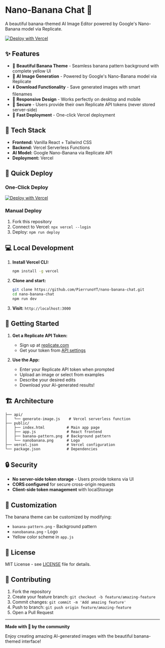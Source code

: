 # Nano-Banana Chat 🍌

A beautiful banana-themed AI Image Editor powered by Google's Nano-Banana model via Replicate.

[![Deploy with Vercel](https://vercel.com/button)](https://vercel.com/new/clone?repository-url=https://github.com/PierrunoYT/nano-banana-chat)

## ✨ Features

- 🍌 **Beautiful Banana Theme** - Seamless banana pattern background with complete yellow UI
- 🎨 **AI Image Generation** - Powered by Google's Nano-Banana model via Replicate
- ⬇️ **Download Functionality** - Save generated images with smart filenames
- 📱 **Responsive Design** - Works perfectly on desktop and mobile
- 🔐 **Secure** - Users provide their own Replicate API tokens (never stored server-side)
- 🚀 **Fast Deployment** - One-click Vercel deployment

## 🎯 Tech Stack

- **Frontend:** Vanilla React + Tailwind CSS
- **Backend:** Vercel Serverless Functions
- **AI Model:** Google Nano-Banana via Replicate API
- **Deployment:** Vercel

## 🚀 Quick Deploy

### One-Click Deploy
[![Deploy with Vercel](https://vercel.com/button)](https://vercel.com/new/clone?repository-url=https://github.com/PierrunoYT/nano-banana-chat)

### Manual Deploy
1. Fork this repository
2. Connect to Vercel: `npx vercel --login`
3. Deploy: `npm run deploy`

## 💻 Local Development

1. **Install Vercel CLI:**
   ```bash
   npm install -g vercel
   ```

2. **Clone and start:**
   ```bash
   git clone https://github.com/PierrunoYT/nano-banana-chat.git
   cd nano-banana-chat
   npm run dev
   ```

3. **Visit:** `http://localhost:3000`

## 🔑 Getting Started

1. **Get a Replicate API Token:**
   - Sign up at [replicate.com](https://replicate.com)
   - Get your token from [API settings](https://replicate.com/account/api-tokens)

2. **Use the App:**
   - Enter your Replicate API token when prompted
   - Upload an image or select from examples
   - Describe your desired edits
   - Download your AI-generated results!

## 🏗️ Architecture

```
├── api/
│   └── generate-image.js    # Vercel serverless function
├── public/
│   ├── index.html          # Main app page
│   ├── app.js              # React frontend
│   ├── banana-pattern.png  # Background pattern
│   └── nanobanana.png      # Logo
├── vercel.json             # Vercel configuration
└── package.json            # Dependencies
```

## 🔒 Security

- **No server-side token storage** - Users provide tokens via UI
- **CORS configured** for secure cross-origin requests
- **Client-side token management** with localStorage

## 🎨 Customization

The banana theme can be customized by modifying:
- `banana-pattern.png` - Background pattern
- `nanobanana.png` - Logo
- Yellow color scheme in `app.js`

## 📄 License

MIT License - see [LICENSE](LICENSE) file for details.

## 🤝 Contributing

1. Fork the repository
2. Create your feature branch: `git checkout -b feature/amazing-feature`
3. Commit changes: `git commit -m 'Add amazing feature'`
4. Push to branch: `git push origin feature/amazing-feature`
5. Open a Pull Request

---

**Made with 🍌 by the community**

Enjoy creating amazing AI-generated images with the beautiful banana-themed interface!
